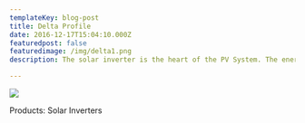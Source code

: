 ```yaml
---
templateKey: blog-post
title: Delta Profile
date: 2016-12-17T15:04:10.000Z
featuredpost: false
featuredimage: /img/delta1.png
description: The solar inverter is the heart of the PV System. The energy produced by solar panels will be converted into electrical energy (DC), which in turn need to be converted into acceptable form (AC) to run electrical devices.Being a world leader in Power conversion technology, Delta offers a complete product range of solar inverters,accessories and services to our partners and installers and the best photovoltaic systems to maximize profit.Delta’s state-of-the-art portfolio includes Grid-tied range from 3KW to 125KW and 1 MW to 3 MW. Inverters are compatible for both crystalline and thin film panels. Delta’s product range aims at catering customers with home, commercial and utility scale inverter requirements.

---
```

![](/img/delta2.png)

 Products:
 Solar Inverters
